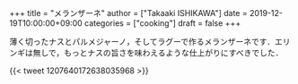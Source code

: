 +++
title = "メランザーネ"
author = ["Takaaki ISHIKAWA"]
date = 2019-12-19T10:00:00+09:00
categories = ["cooking"]
draft = false
+++

薄く切ったナスとパルメジャーノ，そしてラグーで作るメランザーネです．エリンギは無しで，もっとナスの旨さを味わえるような仕上がりにすべきでした．

{{< tweet 1207640172638035968 >}}
